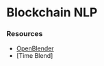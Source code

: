 # Blockchain NLP


### Resources
- [OpenBlender](https://openblender.io/#/my_dashboard)
- [Time Blend]